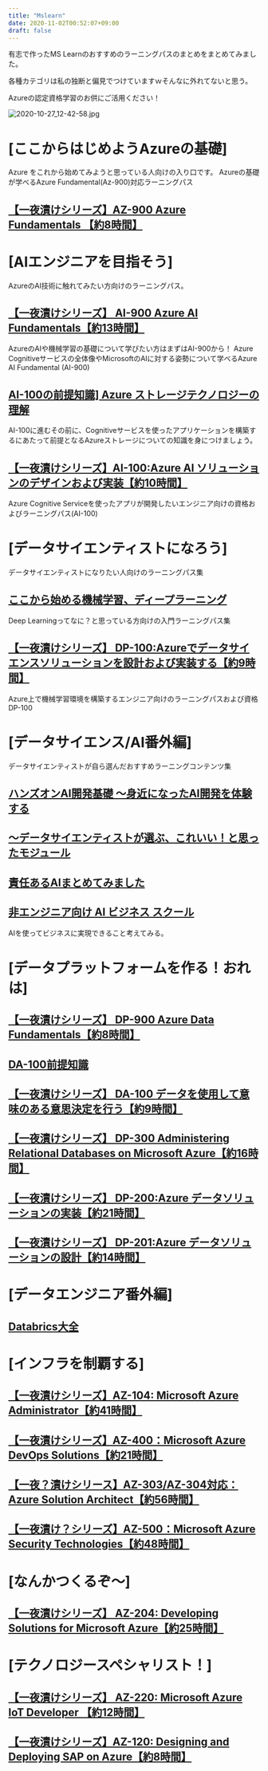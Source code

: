 ```yaml
---
title: "Mslearn"
date: 2020-11-02T00:52:07+09:00
draft: false
---
```





有志で作ったMS Learnのおすすめのラーニングパスのまとめをまとめてみました。

各種カテゴリは私の独断と偏見でつけていますｗそんなに外れてないと思う。

Azureの認定資格学習のお供にご活用ください！

![2020-10-27_12-42-58.jpg](https://qiita-image-store.s3.ap-northeast-1.amazonaws.com/0/227518/623dfca9-a3a4-3853-d86f-cbe290230045.jpeg)



# [ここからはじめようAzureの基礎]
Azure をこれから始めてみようと思っている人向けの入り口です。
Azureの基礎が学べるAzure Fundamental(Az-900)対応ラーニングパス

## [【一夜漬けシリーズ】AZ-900 Azure Fundamentals 【約8時間】](https://docs.microsoft.com/ja-jp/users/tottokug/collections/j0ypsj6xm36eqr)


# [AIエンジニアを目指そう]
AzureのAI技術に触れてみたい方向けのラーニングパス。


## [【一夜漬けシリーズ】 AI-900 Azure AI Fundamentals【約13時間】](https://docs.microsoft.com/ja-jp/users/tottokug/collections/3g3xi0yg40j51m)

AzureのAIや機械学習の基礎について学びたい方はまずはAI-900から！
Azure Cognitiveサービスの全体像やMicrosoftのAIに対する姿勢について学べるAzure AI Fundamental (AI-900)

## [AI-100の前提知識\] Azure ストレージテクノロジーの理解](https://docs.microsoft.com/ja-jp/users/tottokug/collections/qzk6bqgqre8z5y)

AI-100に進むその前に、Cognitiveサービスを使ったアプリケーションを構築するにあたって前提となるAzureストレージについての知識を身につけましょう。


## [【一夜漬けシリーズ】AI-100:Azure AI ソリューションのデザインおよび実装【約10時間】](https://docs.microsoft.com/ja-jp/users/tottokug/collections/d4xphgk4jz18j)

Azure Cognitive Serviceを使ったアプリが開発したいエンジニア向けの資格およびラーニングパス(AI-100)


# [データサイエンティストになろう]

データサイエンティストになりたい人向けのラーニングパス集

## [ここから始める機械学習、ディープラーニング](https://docs.microsoft.com/ja-jp/users/tottokug/collections/j0ypskpqzp076)

Deep Learningってなに？と思っている方向けの入門ラーニングパス集

## [【一夜漬けシリーズ】 DP-100:Azureでデータサイエンスソリューションを設計および実装する【約9時間】](https://docs.microsoft.com/ja-jp/users/tottokug/collections/r6k8s1yq7wj5p)

Azure上で機械学習環境を構築するエンジニア向けのラーニングパスおよび資格DP-100

# [データサイエンス/AI番外編]

データサイエンティストが自ら選んだおすすめラーニングコンテンツ集

## [ハンズオンAI開発基礎 〜身近になったAI開発を体験する](https://docs.microsoft.com/ja-jp/users/tottokug/collections/gw4zh3oo8e35w7)


## [〜](https://docs.microsoft.com/ja-jp/users/tottokug/collections/gw4zh3oo8e35w7)[データサイエンティストが選ぶ、これいい！と思ったモジュール](https://docs.microsoft.com/ja-jp/users/tottokug/collections/4wj4h7mdx13rq0)


## [責任あるAIまとめてみました](https://docs.microsoft.com/ja-jp/users/tottokug/collections/8xz4sw4e36mek8)


## [非エンジニア向け AI ビジネス スクール](https://docs.microsoft.com/ja-jp/users/tottokug/collections/2g78i6x8z1nxe)

AIを使ってビジネスに実現できること考えてみる。


# [データプラットフォームを作る！おれは]

## [【一夜漬けシリーズ】 DP-900 Azure Data Fundamentals【約8時間】](https://docs.microsoft.com/ja-jp/users/tottokug/collections/qzk6bejyn5x2wo)


## [DA-100前提知識](https://docs.microsoft.com/ja-jp/users/daichiishida-8041/collections/7w26szxmoz713y)


## [【一夜漬けシリーズ】 DA-100 データを使用して意味のある意思決定を行う【約9時間】](https://docs.microsoft.com/ja-jp/users/tottokug/collections/o32es88o4m47xk)


## [【一夜漬けシリーズ】 DP-300 Administering Relational Databases on Microsoft Azure【約16時間】](https://docs.microsoft.com/ja-jp/users/tottokug/collections/zpe8cw6kwq67yz)


## [【一夜漬けシリーズ】 DP-200:Azure データソリューションの実装【約21時間】](https://docs.microsoft.com/ja-jp/users/tottokug/collections/d4xphgm02mxmz)


## [【一夜漬けシリーズ】 DP-201:Azure データソリューションの設計【約14時間】](https://docs.microsoft.com/ja-jp/users/tottokug/collections/1206h3mqrg4k8)





# [データエンジニア番外編]

## [Databrics大全](https://docs.microsoft.com/ja-jp/users/tottokug/collections/yj16bzxqkppj8)




# [インフラを制覇する]

## [【一夜漬けシリーズ】AZ-104: Microsoft Azure Administrator【約41時間】](https://docs.microsoft.com/ja-jp/users/tottokug/collections/8xz4sz838p2dww)



## [【一夜漬けシリーズ】AZ-400：Microsoft Azure DevOps Solutions【約21時間】](https://docs.microsoft.com/ja-jp/users/tottokug/collections/yj16bewdg3e00o)



## [【一夜？漬けシリース】AZ-303/AZ-304対応：Azure Solution Architect【約56時間】](https://docs.microsoft.com/ja-jp/users/daichiishida-8041/collections/yd8ru80135k6dj)



## [【一夜漬け？シリーズ】AZ-500：Microsoft Azure Security Technologies【約48時間】](https://docs.microsoft.com/ja-jp/users/daichiishida-8041/collections/xe6ripjd4wm66p)



# [なんかつくるぞ〜]

## [【一夜漬けシリーズ】 AZ-204: Developing Solutions for Microsoft Azure【約25時間】](https://docs.microsoft.com/ja-jp/users/tottokug/collections/yj16bo1jxpzwpe)




# [テクノロジースペシャリスト！]

## [【一夜漬けシリーズ】 AZ-220: Microsoft Azure IoT Developer 【約12時間】](https://docs.microsoft.com/ja-jp/users/tottokug/collections/j0yps3yn6768e1)



## [【一夜漬けシリーズ】AZ-120: Designing and Deploying SAP on Azure【約8時間】](https://docs.microsoft.com/ja-jp/users/tottokug/collections/e40pho155edmyw)

